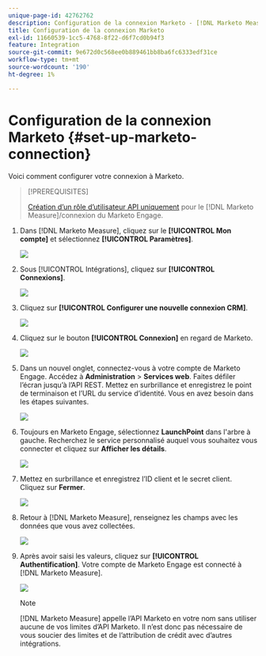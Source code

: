 ```yaml
---
unique-page-id: 42762762
description: Configuration de la connexion Marketo - [!DNL Marketo Measure]
title: Configuration de la connexion Marketo
exl-id: 11660539-1cc5-4768-8f22-d6f7cd0b94f3
feature: Integration
source-git-commit: 9e672d0c568ee0b889461bb8ba6fc6333edf31ce
workflow-type: tm+mt
source-wordcount: '190'
ht-degree: 1%

---
```


# Configuration de la connexion Marketo {#set-up-marketo-connection}

Voici comment configurer votre connexion à Marketo.

>[!PREREQUISITES]
>
>[Création d’un rôle d’utilisateur API uniquement](https://experienceleague.adobe.com/docs/marketo/using/product-docs/administration/users-and-roles/create-an-api-only-user.html) pour le [!DNL Marketo Measure]/connexion du Marketo Engage.

1. Dans [!DNL Marketo Measure], cliquez sur le **[!UICONTROL Mon compte]** et sélectionnez **[!UICONTROL Paramètres]**.

   ![](assets/set-up-marketo-connection-1.png)

1. Sous [!UICONTROL Intégrations], cliquez sur **[!UICONTROL Connexions]**.

   ![](assets/set-up-marketo-connection-2.png)

1. Cliquez sur **[!UICONTROL Configurer une nouvelle connexion CRM]**.

   ![](assets/set-up-marketo-connection-3.png)

1. Cliquez sur le bouton **[!UICONTROL Connexion]** en regard de Marketo.

   ![](assets/set-up-marketo-connection-4.png)

1. Dans un nouvel onglet, connectez-vous à votre compte de Marketo Engage. Accédez à **Administration** > **Services web**. Faites défiler l’écran jusqu’à l’API REST. Mettez en surbrillance et enregistrez le point de terminaison et l’URL du service d’identité. Vous en avez besoin dans les étapes suivantes.

   ![](assets/set-up-marketo-connection-5.png)

1. Toujours en Marketo Engage, sélectionnez **LaunchPoint** dans l&#39;arbre à gauche. Recherchez le service personnalisé auquel vous souhaitez vous connecter et cliquez sur **Afficher les détails**.

   ![](assets/set-up-marketo-connection-6.png)

1. Mettez en surbrillance et enregistrez l’ID client et le secret client. Cliquez sur **Fermer**.

   ![](assets/set-up-marketo-connection-7.png)

1. Retour à [!DNL Marketo Measure], renseignez les champs avec les données que vous avez collectées.

   ![](assets/set-up-marketo-connection-8.png)

1. Après avoir saisi les valeurs, cliquez sur **[!UICONTROL Authentification]**. Votre compte de Marketo Engage est connecté à [!DNL Marketo Measure].

   ![](assets/set-up-marketo-connection-9.png)

   >[!NOTE]
   >
   >[!DNL Marketo Measure] appelle l’API Marketo en votre nom sans utiliser aucune de vos limites d’API Marketo. Il n’est donc pas nécessaire de vous soucier des limites et de l’attribution de crédit avec d’autres intégrations.
